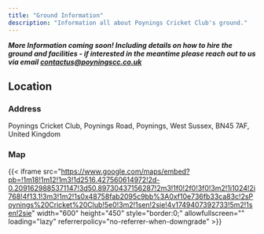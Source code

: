 ```yaml
---
title: "Ground Information"
description: "Information all about Poynings Cricket Club's ground."
---
```


***More Information coming soon! Including details on how to hire the ground and facilities - if interested in the meantime please reach out to us via email [contactus@poyningscc.co.uk](mailto:contactus@poyningscc.co.uk)***

## Location

### Address

Poynings Cricket Club, Poynings Road, Poynings, West Sussex, BN45 7AF, United Kingdom

### Map

{{< iframe src="https://www.google.com/maps/embed?pb=!1m18!1m12!1m3!1d2516.427560614972!2d-0.2091629885371147!3d50.89730437156287!2m3!1f0!2f0!3f0!3m2!1i1024!2i768!4f13.1!3m3!1m2!1s0x48758fab2095c9bb%3A0xf10e736fb33ca83c!2sPoynings%20Cricket%20Club!5e0!3m2!1sen!2sie!4v1749407392733!5m2!1sen!2sie" width="600" height="450" style="border:0;" allowfullscreen="" loading="lazy" referrerpolicy="no-referrer-when-downgrade" >}}

<!-- Include details on hiring etc.. -->

